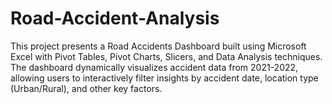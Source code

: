 # Road-Accident-Analysis
This project presents a Road Accidents Dashboard built using Microsoft Excel with Pivot Tables, Pivot Charts, Slicers, and Data Analysis techniques. The dashboard dynamically visualizes accident data from 2021-2022, allowing users to interactively filter insights by accident date, location type (Urban/Rural), and other key factors.
